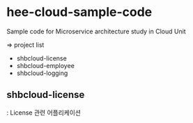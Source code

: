 # hee-cloud-sample-code

Sample code for Microservice architecture study in Cloud Unit

⇒  project list
- shbcloud-license
- shbcloud-employee
- shbcloud-logging


## shbcloud-license
 : License 관련 어플리케이션
